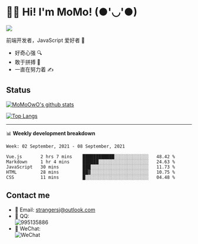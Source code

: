 # 👨‍🎓 Hi! I'm MoMo! (●'◡'●)

[![](https://img.shields.io/badge/-@MoMoOwO-%23181717?style=flat-square&logo=github)](https://github.com/MoMoOwO)

前端开发者，JavaScript 爱好者 💖
- 好奇心强 🔍
- 敢于拼搏 💪
- 一直在努力着 ✍

## Status

[![MoMoOwO's github stats](https://github-readme-stats.vercel.app/api?username=MoMoOwO&show_icons=true&theme=tokyonight)](https://github.com/MoMoOwO)

[![Top Langs](https://github-readme-stats.vercel.app/api/top-langs/?username=MoMoOwO&layout=compact&theme=tokyonight)](https://github.com/MoMoOwO)

---

📊 **Weekly development breakdown**

<!--START_SECTION:waka-->
```text
Week: 02 September, 2021 - 08 September, 2021

Vue.js       2 hrs 7 mins    ████████████░░░░░░░░░░░░░   48.42 % 
Markdown     1 hr 4 mins     ██████░░░░░░░░░░░░░░░░░░░   24.63 % 
JavaScript   30 mins         ███░░░░░░░░░░░░░░░░░░░░░░   11.73 % 
HTML         28 mins         ██▓░░░░░░░░░░░░░░░░░░░░░░   10.75 % 
CSS          11 mins         █░░░░░░░░░░░░░░░░░░░░░░░░   04.48 % 
```
<!--END_SECTION:waka-->

## Contact me

- 📧 Email: strangersj@outlook.com
- 🐧 QQ:  
  ![995135886](https://i.loli.net/2020/11/27/Yx6eDSQi34Va5IA.jpg)
- 💭 WeChat:  
  ![WeChat](https://i.loli.net/2020/11/27/wWX6uVoIQqig5KP.jpg)
  
